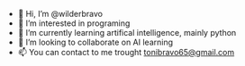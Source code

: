 - 👋 Hi, I’m @wilderbravo
- 👀 I’m interested in programing 
- 🌱 I’m currently learning artifical intelligence, mainly python
- 💞️ I’m looking to collaborate on AI learning
- 📫 You can contact to me trought tonibravo65@gmail.com 

<!---
wilderbravo/wilderbravo is a ✨ special ✨ repository because its `README.md` (this file) appears on your GitHub profile.
You can click the Preview link to take a look at your changes.
--->
